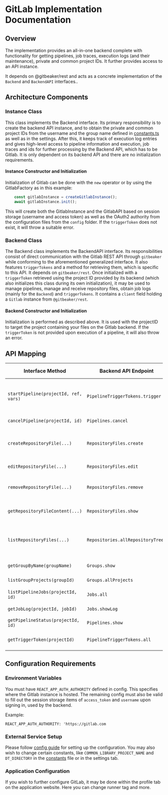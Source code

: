 # GitLab Implementation Documentation

## Overview

The implementation provides an all-in-one backend complete with functionality for
getting pipelines, job traces, execution logs (and their maintenance), private
and common project IDs. It further provides access to an API instance.

It depends on @gitbeaker/rest and acts as a concrete implementation of the `Backend`
and `BackendAPI` interfaces..

## Architecture Components

### Instance Class

This class implements the Backend interface. Its primary responsibility is to
create the backend API instance, and to obtain the private and common project IDs
from the username and the group name defined in [constants.ts](./constants.ts)
as well as in the settings.
After this, it keeps track of execution log entries and gives high-level access
to pipeline information and execution, job traces and ids for further processing
by the Backend API, which has to be Gitlab. It is only dependent on its backend
API and there are no initialization requirements.

#### Instance Constructor and Initialization

Initialization of Gitlab can be done with the `new` operator or by using the
GitlabFactory as in this example:

```typescript
    const gitlabInstance = createGitlabInstance();
    await gitlabInstance.init();
```

This will create both the GitlabInstance and the GitlabAPI based on session
storage (username and access token) as well as the OAuth2 authority from the
configuration files from the `config` folder. If the `triggerToken` does not
exist, it will throw a suitable error.

### Backend Class

The Backend class implements the BackendAPI interface. Its responsibilities
consist of direct communication with the Gitlab REST API through `gitbeaker`
while conforming to the aforementioned generalized interface. It also features
`triggerTokens` and a method for retrieving them, which is specific to this API.
It depends on `gitbeaker/rest`. Once initialized with a `triggerToken` retrieved
using the project ID provided by its backend (which also initializes this class
during its own initialization), it may be used to manage pipelines, manage and
receive repository files, obtain job logs (mainly for the `Backend`) and
`triggerTokens`. It contains a `client` field holding a `Gitlab` instance from
`@gitbeaker/rest`.

#### Backend Constructor and Initialization

Initialization is performed as described above. It is used with the projectID to
target the project containing your files on the Gitlab backend. If the `triggerToken`
is not provided upon execution of a pipeline, it will also throw an error.

## API Mapping

| Interface Method                      | Backend API Endpoint              | Parameters                                                    | Response Transformation               | Notes                                           |          |
| ------------------------------------- | --------------------------------- | ------------------------------------------------------------- | ------------------------------------- | ----------------------------------------------- | -------- |
| `startPipeline(projectId, ref, vars)` | `PipelineTriggerTokens.trigger`   | `projectId`, `ref`, `triggerToken`, `{ variables }, triggerToken`           | `{ id: response.id }`                 |   Implemented both in Instance and Backend     |
| `cancelPipeline(projectId, id)`       | `Pipelines.cancel`                | `projectId`, `pipelineId`                                     | `{ id: response.id }`                 |                                                 |          |
| `createRepositoryFile(...)`           | `RepositoryFiles.create`          | `projectId`, `filePath`, `branch`, `content`, `commitMessage` | `{ content }`                         |                                                 |          |
| `editRepositoryFile(...)`             | `RepositoryFiles.edit`            | Same as above                                                 | `{ content }`                         |                                                 |          |
| `removeRepositoryFile(...)`           | `RepositoryFiles.remove`          | Same as above                                                 | `{ content: '' }`                     | Content is always empty string on delete        |          |
| `getRepositoryFileContent(...)`       | `RepositoryFiles.show`            | `projectId`, `filePath`, `ref`                                | `{ content: atob(response.content) }` | Decodes base64 content                          |          |
| `listRepositoryFiles(...)`            | `Repositories.allRepositoryTrees` | `projectId`, `{ path, ref, recursive }`                       | Maps to `{ name, type, path }[]`      | `type` is cast from response string to `'blob' \| 'tree'` ||
| `getGroupByName(groupName)`           | `Groups.show`                     | `groupName`                                                   | Response passed directly              |                                                 |          |
| `listGroupProjects(groupId)`          | `Groups.allProjects`              | `groupId`                                                     | Response passed directly              |                                                 |          |
| `listPipelineJobs(projectId, id)`     | `Jobs.all`                        | `projectId`, `{ pipelineId }`                                 | Response passed directly              |                                                 |          |
| `getJobLog(projectId, jobId)`         | `Jobs.showLog`                    | `projectId`, `jobId`                                          | Response passed directly (string)     |                                                 |          |
| `getPipelineStatus(projectId, id)`    | `Pipelines.show`                  | `projectId`, `pipelineId`                                     | `pipeline.status`                     |                                                 |          |
| `getTriggerToken(projectId)`          | `PipelineTriggerTokens.all`       | `projectId`                                                   | `triggers[0].token`                   | Unique to GitLab backend                        |          |

## Configuration Requirements

### Environment Variables

You must have `REACT_APP_AUTH_AUTHORITY` defined in config. This specifies where
the Gitlab instance is hosted. The remaining config must also be valid to fill
out the session storage items of `access_token` and `username` upon signing in,
used by the backend.

Example:

`REACT_APP_AUTH_AUTHORITY: 'https://gitlab.com`

### External Service Setup

Please follow [config guide](../docs/admin/client/config.md) for setting up the
configuration. You may also wish to change certain constants, like
`COMMON_LIBRARY_PROJECT_NAME` and `DT_DIRECTORY` in the [constants](./constants.ts)
file or in the settings tab.

<!--
Maybe something about setting up the folder structure.
-->

### Application Configuration

If you wish to further configure GitLab, it may be done within the profile tab
on the application website. Here you can change runner tag and more.
